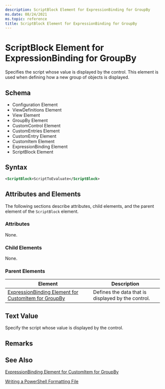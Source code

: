 ```yaml
---
description: ScriptBlock Element for ExpressionBinding for GroupBy
ms.date: 08/24/2021
ms.topic: reference
title: ScriptBlock Element for ExpressionBinding for GroupBy
---
```

# ScriptBlock Element for ExpressionBinding for GroupBy

Specifies the script whose value is displayed by the control. This element is used when defining how
a new group of objects is displayed.

## Schema

- Configuration Element
- ViewDefinitions Element
- View Element
- GroupBy Element
- CustomControl Element
- CustomEntries Element
- CustomEntry Element
- CustomItem Element
- ExpressionBinding Element
- ScriptBlock Element

## Syntax

```xml
<ScriptBlock>ScriptToEvaluate</ScriptBlock>
```

## Attributes and Elements

The following sections describe attributes, child elements, and the parent element of the
`ScriptBlock` element.

### Attributes

None.

### Child Elements

None.

### Parent Elements

|Element|Description|
|-------------|-----------------|
|[ExpressionBinding Element for CustomItem for GroupBy](./expressionbinding-element-for-customitem-for-groupby-format.md)|Defines the data that is displayed by the control.|

## Text Value

Specify the script whose value is displayed by the control.

## Remarks

## See Also

[ExpressionBinding Element for CustomItem for GroupBy](./expressionbinding-element-for-customitem-for-groupby-format.md)

[Writing a PowerShell Formatting File](./writing-a-powershell-formatting-file.md)
